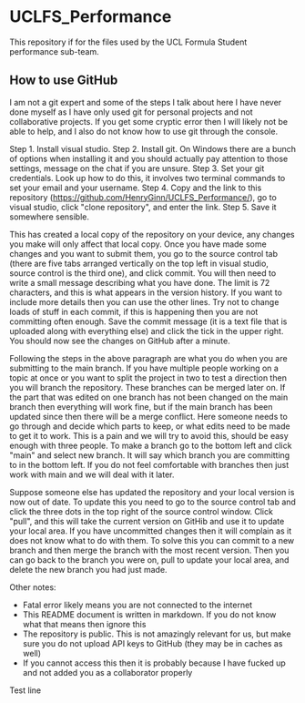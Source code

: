 # UCLFS_Performance

This repository if for the files used by the UCL Formula Student performance sub-team.

## How to use GitHub

I am not a git expert and some of the steps I talk about here I have never done myself as I have only used git for personal projects and not collaborative projects. If you get some cryptic error then I will likely not be able to help, and I also do not know how to use git through the console.

Step 1. Install visual studio.
Step 2. Install git. On Windows there are a bunch of options when installing it and you should actually pay attention to those settings, message on the chat if you are unsure.
Step 3. Set your git credentials. Look up how to do this, it involves two terminal commands to set your email and your username.
Step 4. Copy and the link to this repository (https://github.com/HenryGinn/UCLFS_Performance/), go to visual studio, click "clone repository", and enter the link.
Step 5. Save it somewhere sensible.

This has created a local copy of the repository on your device, any changes you make will only affect that local copy. Once you have made some changes and you want to submit them, you go to the source control tab (there are five tabs arranged vertically on the top left in visual studio, source control is the third one), and click commit. You will then need to write a small message describing what you have done. The limit is 72 characters, and this is what appears in the version history. If you want to include more details then you can use the other lines. Try not to change loads of stuff in each commit, if this is happening then you are not committing often enough. Save the commit message (it is a text file that is uploaded along with everything else) and click the tick in the upper right. You should now see the changes on GitHub after a minute.

Following the steps in the above paragraph are what you do when you are submitting to the main branch. If you have multiple people working on a topic at once or you want to split the project in two to test a direction then you will branch the repository. These branches can be merged later on. If the part that was edited on one branch has not been changed on the main branch then everything will work fine, but if the main branch has been updated since then there will be a merge conflict. Here someone needs to go through and decide which parts to keep, or what edits need to be made to get it to work. This is a pain and we will try to avoid this, should be easy enough with three people. To make a branch go to the bottom left and click "main" and select new branch. It will say which branch you are committing to in the bottom left. If you do not feel comfortable with branches then just work with main and we will deal with it later.

Suppose someone else has updated the repository and your local version is now out of date. To update this you need to go to the source control tab and click the three dots in the top right of the source control window. Click "pull", and this will take the current version on GitHib and use it to update your local area. If you have uncommitted changes then it will complain as it does not know what to do with them. To solve this you can commit to a new branch and then merge the branch with the most recent version. Then you can go back to the branch you were on, pull to update your local area, and delete the new branch you had just made.

Other notes:
- Fatal error likely means you are not connected to the internet
- This README document is written in markdown. If you do not know what that means then ignore this
- The repository is public. This is not amazingly relevant for us, but make sure you do not upload API keys to GitHub (they may be in caches as well)
- If you cannot access this then it is probably because I have fucked up and not added you as a collaborator properly

Test line
